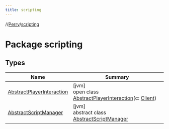 ```yaml
---
title: scripting
---
```

//[Perry](../../index.html)/[scripting](index.html)



# Package scripting



## Types


| Name | Summary |
|---|---|
| [AbstractPlayerInteraction](-abstract-player-interaction/index.html) | [jvm]<br>open class [AbstractPlayerInteraction](-abstract-player-interaction/index.html)(c: [Client](../client/-client/index.html)) |
| [AbstractScriptManager](-abstract-script-manager/index.html) | [jvm]<br>abstract class [AbstractScriptManager](-abstract-script-manager/index.html) |

